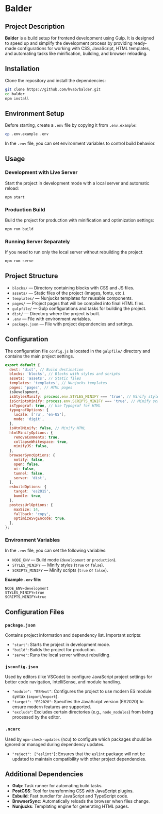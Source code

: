 # Balder

## Project Description

**Balder** is a build setup for frontend development using Gulp. It is designed to speed up and simplify the development process by providing ready-made configurations for working with CSS, JavaScript, HTML templates, and automating tasks like minification, building, and browser reloading.

## Installation

Clone the repository and install the dependencies:

```sh
git clone https://github.com/hvab/balder.git
cd balder
npm install
```

## Environment Setup

Before starting, create a `.env` file by copying it from `.env.example`:

```bash
cp .env.example .env
```

In the `.env` file, you can set environment variables to control build behavior.

## Usage

### Development with Live Server

Start the project in development mode with a local server and automatic reload:

```sh
npm start
```

### Production Build

Build the project for production with minification and optimization settings:

```sh
npm run build
```

### Running Server Separately

If you need to run only the local server without rebuilding the project:

```sh
npm run serve
```

## Project Structure

- `blocks/` — Directory containing blocks with CSS and JS files.
- `assets/` — Static files of the project (images, fonts, etc.).
- `templates/` — Nunjucks templates for reusable components.
- `pages/` — Project pages that will be compiled into final HTML files.
- `gulpfile/` — Gulp configurations and tasks for building the project.
- `dist/` — Directory where the project is built.
- `.env` — File with environment variables.
- `package.json` — File with project dependencies and settings.

## Configuration

The configuration file `config.js` is located in the `gulpfile/` directory and contains the main project settings.

```javascript
export default {
  dest: 'dist', // Build destination
  blocks: 'blocks', // Blocks with styles and scripts
  assets: 'assets', // Static files
  templates: 'templates', // Nunjucks templates
  pages: 'pages', // HTML pages
  isDevelopment,
  isStylesMinify: process.env.STYLES_MINIFY === 'true', // Minify styles
  isScriptsMinify: process.env.SCRIPTS_MINIFY === 'true', // Minify scripts
  isTypograf: true, // Use Typograf for HTML
  typografOptions: {
    locale: ['ru', 'en-US'],
    mode: 'digit',
  },
  isHtmlMinify: false, // Minify HTML
  htmlMinifyOptions: {
    removeComments: true,
    collapseWhitespace: true,
    minifyJS: false,
  },
  browserSyncOptions: {
    notify: false,
    open: false,
    ui: false,
    tunnel: false,
    server: 'dist',
  },
  esbuildOptions: {
    target: 'es2015',
    bundle: true,
  },
  postcssUrlOptions: {
    maxSize: 14,
    fallback: 'copy',
    optimizeSvgEncode: true,
  },
};
```

### Environment Variables

In the `.env` file, you can set the following variables:

- `NODE_ENV` — Build mode (`development` or `production`).
- `STYLES_MINIFY` — Minify styles (`true` or `false`).
- `SCRIPTS_MINIFY` — Minify scripts (`true` or `false`).

**Example `.env` file:**

```
NODE_ENV=development
STYLES_MINIFY=true
SCRIPTS_MINIFY=true
```

## Configuration Files

### `package.json`

Contains project information and dependency list. Important scripts:

- `"start"`: Starts the project in development mode.
- `"build"`: Builds the project for production.
- `"serve"`: Runs the local server without rebuilding.

### `jsconfig.json`

Used by editors (like VSCode) to configure JavaScript project settings for better code navigation, IntelliSense, and module handling.

- `"module": "ESNext"`: Configures the project to use modern ES module syntax (`import`/`export`).
- `"target": "ES2020"`: Specifies the JavaScript version (ES2020) to ensure modern features are supported.
- `"exclude"`: Excludes certain directories (e.g., `node_modules`) from being processed by the editor.

### `.ncurc`

Used by `npm-check-updates` (ncu) to configure which packages should be ignored or managed during dependency updates.

- `"reject": ["eslint"]`: Ensures that the `eslint` package will not be updated to maintain compatibility with other project dependencies.

## Additional Dependencies

- **Gulp**: Task runner for automating build tasks.
- **PostCSS**: Tool for transforming CSS with JavaScript plugins.
- **Esbuild**: Fast bundler for JavaScript and TypeScript code.
- **BrowserSync**: Automatically reloads the browser when files change.
- **Nunjucks**: Templating engine for generating HTML pages.
